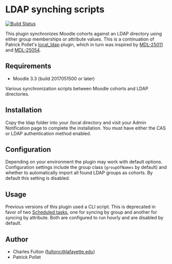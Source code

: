 LDAP synching scripts
=====================

[![Build Status](https://api.travis-ci.org/LafColITS/moodle-local_ldap.png)](https://api.travis-ci.org/LafColITS/moodle-local_ldap)

This plugin synchronizes Moodle cohorts against an LDAP directory using either group memberships or attribute values. This is a continuation of Patrick Pollet's [local_ldap](https://github.com/patrickpollet/moodle_local_ldap) plugin, which in turn was inspired by [MDL-25011](https://tracker.moodle.org/browse/MDL-25011) and [MDL-25054](https://tracker.moodle.org/browse/MDL-25054).

Requirements
------------
- Moodle 3.3 (build 2017051500 or later)

Various synchronization scripts between Moodle cohorts and LDAP directories.

Installation
------------
Copy the ldap folder into your /local directory and visit your Admin Notification page to complete the installation. You must have either the CAS or LDAP authentication method enabled.

Configuration
-------------
Depending on your environment the plugin may work with default options. Configuration settings include the group class (`groupOfNames` by default) and whether to automatically import all found LDAP groups as cohorts. By default this setting is disabled.

Usage
-----
Previous versions of this plugin used a CLI script. This is deprecated in favor of two [Scheduled tasks](https://docs.moodle.org/31/en/Scheduled_tasks), one for syncing by group and another for syncing by attribute. Both are configured to run hourly and are disabled by default.

Author
-----
- Charles Fulton (fultonc@lafayette.edu)
- Patrick Pollet
